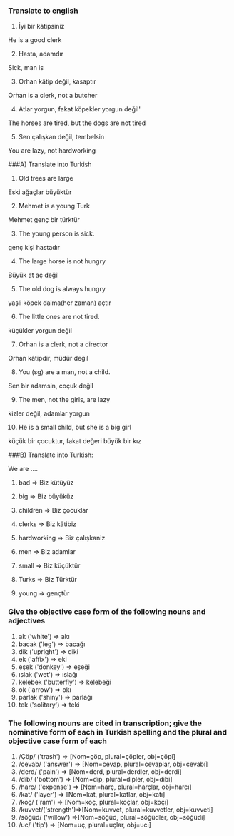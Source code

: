 ### Translate to english 

1) İyi bir kâtipsiniz

He is a good clerk 

2) Hasta, adamdır

Sick, man is 

3) Orhan kâtip değil, kasaptır

Orhan is a clerk, not a butcher 

4) Atlar yorgun, fakat köpekler yorgun değil'

The horses are tired, but the dogs are not tired 

5) Sen çalışkan değil, tembelsin

You are lazy, not hardworking 

###A) Translate into Turkish

1) Old trees are large

Eski ağaçlar büyüktür 

2) Mehmet is a young Turk

Mehmet genç bir türktür 

3) The young person is sick.

genç kişi hastadır 

4) The large horse is not hungry

Büyük at aç değil 

5) The old dog is always hungry

yaşli köpek daima(her zaman) açtır 

6) The little ones are not tired.

küçükler yorgun değil

7) Orhan is a clerk, not a director

Orhan kâtipdir, müdür değil

8) You (sg) are a man, not a child.

Sen bir adamsin, coçuk değil 

9) The men, not the girls, are lazy

kizler değil, adamlar yorgun 

10) He is a small child, but she is a big girl 

küçük bir çocuktur, fakat değeri büyük bir kız



###B) Translate into Turkish:

We are .... 

1) bad => Biz kütüyüz

2) big => Biz büyüküz 

3) children => Biz çocuklar

4) clerks => Biz kâtibiz

5) hardworking => Biz çalışkaniz

6) men => Biz adamlar 

7) small => Biz küçüktür 

8) Turks => Biz Türktür 

9) young => gençtür

### Give the objective case form of the following nouns and adjectives

1) ak ('white') => akı
2) bacak ('leg') => bacağı
3) dik ('upright') => diki
4) ek ('affix') => eki 
5) eşek ('donkey') => eşeği
6) ıslak ('wet') => ıslağı
7) kelebek ('butterfly') => kelebeği 
8) ok ('arrow') => okı
9) parlak ('shiny') => parlağı
10) tek ('solitary') => teki


### The following nouns are cited in transcription; give the nominative form of each in Turkish spelling and the plural and objective case form of each 

1) /Çöp/ ('trash') => [Nom=çöp, plural=çöpler, obj=çöpi]
2) /cevab/ ('answer') => [Nom=cevap, plural=cevaplar, obj=cevabı]
3) /derd/ ('pain') => [Nom=derd, plural=derdler, obj=derdi]
4) /dib/ ('bottom') => [Nom=dip, plural=dipler, obj=dibi]
5) /harc/ ('expense') => [Nom=harç, plural=harçlar, obj=harcı]
6) /kat/ ('layer') => [Nom=kat, plural=katlar, obj=katı]
7) /koç/  ('ram') => [Nom=koç, plural=koçlar, obj=koçı]
8) /kuvvet/('strength')=>[Nom=kuvvet, plural=kuvvetler, obj=kuvveti]
9) /söğüd/ ('willow') =>[Nom=söğüd, plural=söğüdler, obj=söğüdi]
10) /uc/ ('tip') => [Nom=uç, plural=uçlar, obj=ucı]













